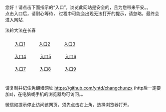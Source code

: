 您好！请点击下面指示的“入口”，浏览此网站是安全的，且为您带来平安。。 <br/>
点击入口后，请耐心等待， 过程中可能会出现无法打开的提示，请忽略，最终会进入网站. </br>

法轮大法在长春<br/>
<div style="padding:10px"><a style="margin:20px" target="_blank" href="https://d2tsysr85ll71k.cloudfront.net/2Qpsp?lebjdo" id="ccLink1" rel="nofollow">入口1</a> <a target="_blank" style="margin:20px" href="https://d1smu8iri8m6qq.cloudfront.net/2Qpsp?beomqfqy" id="ccLink2" rel="nofollow">入口2</a> <a style="margin:20px" target="_blank" href="https://d3v3l4rw2dxi7o.cloudfront.net/2Qpsp?dbqth" id="ccLink3" rel="nofollow">入口3</a></div>

<div style="padding:10px" ><a style="margin:20px" target="_blank" href="https://d2tsysr85ll71k.cloudfront.net/2Qpsp?lebjdo" id="ccLink4" rel="nofollow">入口4</a> <a style="margin:20px" href="https://d1smu8iri8m6qq.cloudfront.net/2Qpsp?beomqfqy" target="_blank" id="ccLink5" rel="nofollow">入口5</a> <a style="margin:20px" href="https://d3v3l4rw2dxi7o.cloudfront.net/2Qpsp?dbqth" target="_blank" id="ccLink6" rel="nofollow">入口6</a></div>

<div style="padding:10px"><a style="margin:20px" target="_blank" href="https://d2tsysr85ll71k.cloudfront.net/2Qpsp?lebjdo" id="ccLink7" rel="nofollow">入口7</a> <a style="margin:20px" href="https://d1smu8iri8m6qq.cloudfront.net/2Qpsp?beomqfqy" target="_blank" id="ccLink8" rel="nofollow">入口8</a> <a style="margin:20px" target="_blank" href="https://d3v3l4rw2dxi7o.cloudfront.net/2Qpsp?dbqth" id="ccLink9" rel="nofollow">入口9</a></div>

<br/>



请复制并记住免翻墙网址 https://github.com/yntd/changchunzx (http后一定要加s)，在电脑或手机的浏览器均可访问。。<br/>

微信如提示停止访问该网页，须先点击右上角，选择浏览器打开。
